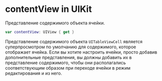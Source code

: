 # contentView in UIKit

Представление содержимого объекта ячейки.

```swift
var contentView: UIView { get }
```

Представление содержимого объекта `UITableViewCell` является суперпросмотром по умолчанию для содержимого, которое отображает ячейка. Если вы хотите настроить ячейки, просто добавив дополнительные представления, вы должны добавить их в представление содержимого, чтобы они располагались соответствующим образом при переходе ячейки в режим редактирования и из него.
